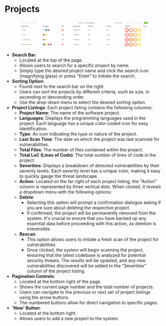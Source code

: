 # Projects

<figure><img src="../../.gitbook/assets/image (5) (1).png" alt=""><figcaption></figcaption></figure>

* **Search Bar**:
  * Located at the top of the page.
  * Allows users to search for a specific project by name.
  * Simply type the desired project name and click the search icon (magnifying glass) or press "Enter" to initiate the search.
* **Sorting Option**:
  * Found next to the search bar on the right.
  * Users can sort the projects by different criteria, such as size, in ascending or descending order.
  * Use the drop-down menu to select the desired sorting option.
* **Project Listings**: Each project listing contains the following columns:
  * **Project Name**: The name of the software project.
  * **Languages**: Displays the programming languages used in the project. Each language has a unique color-coded icon for easy identification.
  * **Type**: An icon indicating the type or nature of the project.
  * **Last Scan Time**: The date on which the project was last scanned for vulnerabilities.
  * **Total Files**: The number of files contained within the project.
  * **Total LoC (Lines of Code)**: The total number of lines of code in the project.
  * **Severities**: Displays a breakdown of detected vulnerabilities by their severity levels. Each severity level has a unique color, making it easy to quickly gauge the threat landscape.
  * **Action**: Located on the far right of each project listing, the "Action" column is represented by three vertical dots. When clicked, it reveals a dropdown menu with the following options:
  * **Delete**:
    * Selecting this option will prompt a confirmation dialogue asking if you are sure about deleting the respective project.
    * If confirmed, the project will be permanently removed from the system. It's crucial to ensure that you have backed up any essential data before proceeding with this action, as deletion is irreversible.
  * **Rescan**:
    * This option allows users to initiate a fresh scan of the project for vulnerabilities.
    * Once clicked, the system will begin scanning the project, ensuring that the latest codebase is analyzed for potential security threats. The results will be updated, and any new vulnerabilities discovered will be added to the "Severities" column of the project listing.
* **Pagination Controls**:
  * Located at the bottom right of the page.
  * Shows the current page number and the total number of projects.
  * Users can navigate to the previous or next set of project listings using the arrow buttons.
  * The numbered buttons allow for direct navigation to specific pages.
* **'New' Button**:
  * Located at the bottom right.
  * Allows users to add a new project to the system.

